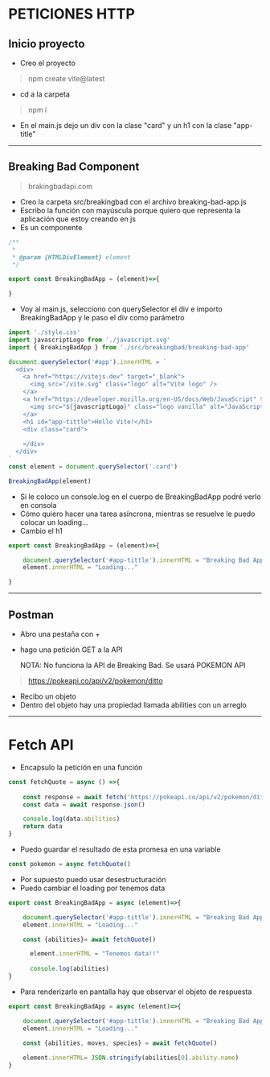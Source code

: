 # PETICIONES HTTP

## Inicio proyecto

- Creo el proyecto

> npm create vite@latest

- cd a la carpeta

> npm i

- En el main.js dejo un div con la clase "card" y un h1 con la clase "app-title"
----

## Breaking Bad Component

> brakingbadapi.com

- Creo la carpeta src/breakingbad con el archivo breaking-bad-app.js
- Escribo la función con mayúscula porque quiero que representa la aplicación que estoy creando en js
- Es un componente

~~~js
/**
 * 
 * @param {HTMLDivElement} element 
 */

export const BreakingBadApp = (element)=>{

}
~~~

- Voy al main.js, selecciono con querySelector el div e importo BreakingBadApp y le paso el div como parámetro

~~~js
import './style.css'
import javascriptLogo from './javascript.svg'
import { BreakingBadApp } from './src/breakingbad/breaking-bad-app'

document.querySelector('#app').innerHTML = `
  <div>
    <a href="https://vitejs.dev" target="_blank">
      <img src="/vite.svg" class="logo" alt="Vite logo" />
    </a>
    <a href="https://developer.mozilla.org/en-US/docs/Web/JavaScript" target="_blank">
      <img src="${javascriptLogo}" class="logo vanilla" alt="JavaScript logo" />
    </a>
    <h1 id="app-tittle">Hello Vite!</h1>
    <div class="card">
   
    </div>
  </div>
`
const element = document.querySelector('.card')

BreakingBadApp(element)
~~~

- Si le coloco un console.log en el cuerpo de BreakingBadApp podré verlo en consola
- Cómo quiero hacer una tarea asíncrona, mientras se resuelve le puedo colocar un loading...
- Cambio el h1

~~~js
export const BreakingBadApp = (element)=>{

    document.querySelector('#app-tittle').innerHTML = "Breaking Bad App"
    element.innerHTML = "Loading..."

}
~~~

----
## Postman

- Abro una pestaña con +
- hago una petición GET a la API

    NOTA: No funciona la API de Breaking Bad. Se usará POKEMON API

> https://pokeapi.co/api/v2/pokemon/ditto

- Recibo un objeto
- Dentro del objeto hay una propiedad llamada abilities con un arreglo
---

# Fetch API

- Encapsulo la petición en una función
~~~js
const fetchQuote = async () =>{
    
    const response = await fetch('https://pokeapi.co/api/v2/pokemon/ditto')
    const data = await response.json()

    console.log(data.abilities)
    return data
} 
~~~

- Puedo guardar el resultado de esta promesa en una variable

~~~js
const pokemon = async fetchQuote()
~~~

- Por supuesto puedo usar desestructuración
- Puedo cambiar el loading por tenemos data

~~~js
export const BreakingBadApp = async (element)=>{

    document.querySelector('#app-tittle').innerHTML = "Breaking Bad App"
    element.innerHTML = "Loading..."

    const {abilities}= await fetchQuote()

      element.innerHTML = "Tenemos data!!"
    
      console.log(abilities)
}
~~~

- Para renderizarlo en pantalla hay que observar el objeto de respuesta

~~~js
export const BreakingBadApp = async (element)=>{

    document.querySelector('#app-tittle').innerHTML = "Breaking Bad App"
    element.innerHTML = "Loading..."

    const {abilities, moves, species} = await fetchQuote()
    
    element.innerHTML= JSON.stringify(abilities[0].ability.name)  
}
~~~











